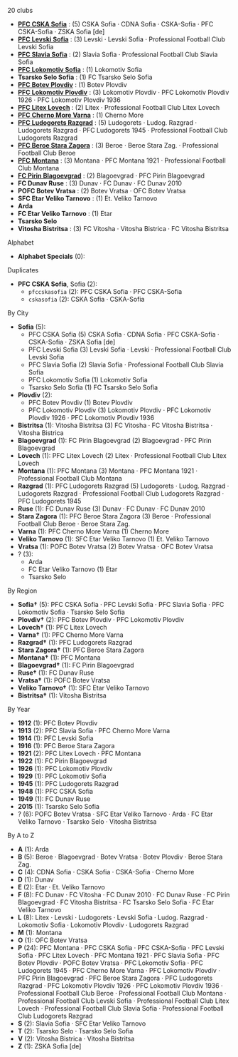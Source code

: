 20 clubs

- [**PFC CSKA Sofia**](https://en.wikipedia.org/wiki/PFC_CSKA_Sofia) : (5) CSKA Sofia · CDNA Sofia · CSKA-Sofia · PFC CSKA-Sofia · ZSKA Sofia [de]
- [**PFC Levski Sofia**](https://en.wikipedia.org/wiki/PFC_Levski_Sofia) : (3) Levski · Levski Sofia · Professional Football Club Levski Sofia
- [**PFC Slavia Sofia**](https://en.wikipedia.org/wiki/PFC_Slavia_Sofia) : (2) Slavia Sofia · Professional Football Club Slavia Sofia
- [**PFC Lokomotiv Sofia**](https://en.wikipedia.org/wiki/PFC_Lokomotiv_Sofia) : (1) Lokomotiv Sofia
- **Tsarsko Selo Sofia** : (1) FC Tsarsko Selo Sofia
- [**PFC Botev Plovdiv**](https://en.wikipedia.org/wiki/PFC_Botev_Plovdiv) : (1) Botev Plovdiv
- [**PFC Lokomotiv Plovdiv**](https://en.wikipedia.org/wiki/PFC_Lokomotiv_Plovdiv) : (3) Lokomotiv Plovdiv · PFC Lokomotiv Plovdiv 1926 · PFC Lokomotiv Plovdiv 1936
- [**PFC Litex Lovech**](https://en.wikipedia.org/wiki/PFC_Litex_Lovech) : (2) Litex · Professional Football Club Litex Lovech
- [**PFC Cherno More Varna**](https://en.wikipedia.org/wiki/PFC_Cherno_More_Varna) : (1) Cherno More
- [**PFC Ludogorets Razgrad**](https://en.wikipedia.org/wiki/PFC_Ludogorets_Razgrad) : (5) Ludogorets · Ludog. Razgrad · Ludogorets Razgrad · PFC Ludogorets 1945 · Professional Football Club Ludogorets Razgrad
- [**PFC Beroe Stara Zagora**](https://en.wikipedia.org/wiki/PFC_Beroe_Stara_Zagora) : (3) Beroe · Beroe Stara Zag. · Professional Football Club Beroe
- [**PFC Montana**](https://en.wikipedia.org/wiki/PFC_Montana) : (3) Montana · PFC Montana 1921 · Professional Football Club Montana
- [**FC Pirin Blagoevgrad**](https://en.wikipedia.org/wiki/FC_Pirin_Blagoevgrad) : (2) Blagoevgrad · PFC Pirin Blagoevgrad
- **FC Dunav Ruse** : (3) Dunav · FC Dunav · FC Dunav 2010
- **POFC Botev Vratsa** : (2) Botev Vratsa · OFC Botev Vratsa
- **SFC Etar Veliko Tarnovo** : (1) Et. Veliko Tarnovo
- **Arda**
- **FC Etar Veliko Tarnovo** : (1) Etar
- **Tsarsko Selo**
- **Vitosha Bistritsa** : (3) FC Vitosha · Vitosha Bistrica · FC Vitosha Bistritsa




Alphabet

- **Alphabet Specials** (0): 




Duplicates

- **PFC CSKA Sofia**, Sofia (2):
  - `pfccskasofia` (2): PFC CSKA Sofia · PFC CSKA-Sofia
  - `cskasofia` (2): CSKA Sofia · CSKA-Sofia




By City

- **Sofia** (5): 
  - PFC CSKA Sofia  (5) CSKA Sofia · CDNA Sofia · PFC CSKA-Sofia · CSKA-Sofia · ZSKA Sofia [de]
  - PFC Levski Sofia  (3) Levski Sofia · Levski · Professional Football Club Levski Sofia
  - PFC Slavia Sofia  (2) Slavia Sofia · Professional Football Club Slavia Sofia
  - PFC Lokomotiv Sofia  (1) Lokomotiv Sofia
  - Tsarsko Selo Sofia  (1) FC Tsarsko Selo Sofia
- **Plovdiv** (2): 
  - PFC Botev Plovdiv  (1) Botev Plovdiv
  - PFC Lokomotiv Plovdiv  (3) Lokomotiv Plovdiv · PFC Lokomotiv Plovdiv 1926 · PFC Lokomotiv Plovdiv 1936
- **Bistritsa** (1): Vitosha Bistritsa  (3) FC Vitosha · FC Vitosha Bistritsa · Vitosha Bistrica
- **Blagoevgrad** (1): FC Pirin Blagoevgrad  (2) Blagoevgrad · PFC Pirin Blagoevgrad
- **Lovech** (1): PFC Litex Lovech  (2) Litex · Professional Football Club Litex Lovech
- **Montana** (1): PFC Montana  (3) Montana · PFC Montana 1921 · Professional Football Club Montana
- **Razgrad** (1): PFC Ludogorets Razgrad  (5) Ludogorets · Ludog. Razgrad · Ludogorets Razgrad · Professional Football Club Ludogorets Razgrad · PFC Ludogorets 1945
- **Ruse** (1): FC Dunav Ruse  (3) Dunav · FC Dunav · FC Dunav 2010
- **Stara Zagora** (1): PFC Beroe Stara Zagora  (3) Beroe · Professional Football Club Beroe · Beroe Stara Zag.
- **Varna** (1): PFC Cherno More Varna  (1) Cherno More
- **Veliko Tarnovo** (1): SFC Etar Veliko Tarnovo  (1) Et. Veliko Tarnovo
- **Vratsa** (1): POFC Botev Vratsa  (2) Botev Vratsa · OFC Botev Vratsa
- ? (3): 
  - Arda 
  - FC Etar Veliko Tarnovo  (1) Etar
  - Tsarsko Selo 




By Region

- **Sofia†** (5):   PFC CSKA Sofia · PFC Levski Sofia · PFC Slavia Sofia · PFC Lokomotiv Sofia · Tsarsko Selo Sofia
- **Plovdiv†** (2):   PFC Botev Plovdiv · PFC Lokomotiv Plovdiv
- **Lovech†** (1):   PFC Litex Lovech
- **Varna†** (1):   PFC Cherno More Varna
- **Razgrad†** (1):   PFC Ludogorets Razgrad
- **Stara Zagora†** (1):   PFC Beroe Stara Zagora
- **Montana†** (1):   PFC Montana
- **Blagoevgrad†** (1):   FC Pirin Blagoevgrad
- **Ruse†** (1):   FC Dunav Ruse
- **Vratsa†** (1):   POFC Botev Vratsa
- **Veliko Tarnovo†** (1):   SFC Etar Veliko Tarnovo
- **Bistritsa†** (1):   Vitosha Bistritsa




By Year

- **1912** (1):   PFC Botev Plovdiv
- **1913** (2):   PFC Slavia Sofia · PFC Cherno More Varna
- **1914** (1):   PFC Levski Sofia
- **1916** (1):   PFC Beroe Stara Zagora
- **1921** (2):   PFC Litex Lovech · PFC Montana
- **1922** (1):   FC Pirin Blagoevgrad
- **1926** (1):   PFC Lokomotiv Plovdiv
- **1929** (1):   PFC Lokomotiv Sofia
- **1945** (1):   PFC Ludogorets Razgrad
- **1948** (1):   PFC CSKA Sofia
- **1949** (1):   FC Dunav Ruse
- **2015** (1):   Tsarsko Selo Sofia
- ? (6):   POFC Botev Vratsa · SFC Etar Veliko Tarnovo · Arda · FC Etar Veliko Tarnovo · Tsarsko Selo · Vitosha Bistritsa






By A to Z

- **A** (1): Arda
- **B** (5): Beroe · Blagoevgrad · Botev Vratsa · Botev Plovdiv · Beroe Stara Zag.
- **C** (4): CDNA Sofia · CSKA Sofia · CSKA-Sofia · Cherno More
- **D** (1): Dunav
- **E** (2): Etar · Et. Veliko Tarnovo
- **F** (8): FC Dunav · FC Vitosha · FC Dunav 2010 · FC Dunav Ruse · FC Pirin Blagoevgrad · FC Vitosha Bistritsa · FC Tsarsko Selo Sofia · FC Etar Veliko Tarnovo
- **L** (8): Litex · Levski · Ludogorets · Levski Sofia · Ludog. Razgrad · Lokomotiv Sofia · Lokomotiv Plovdiv · Ludogorets Razgrad
- **M** (1): Montana
- **O** (1): OFC Botev Vratsa
- **P** (24): PFC Montana · PFC CSKA Sofia · PFC CSKA-Sofia · PFC Levski Sofia · PFC Litex Lovech · PFC Montana 1921 · PFC Slavia Sofia · PFC Botev Plovdiv · POFC Botev Vratsa · PFC Lokomotiv Sofia · PFC Ludogorets 1945 · PFC Cherno More Varna · PFC Lokomotiv Plovdiv · PFC Pirin Blagoevgrad · PFC Beroe Stara Zagora · PFC Ludogorets Razgrad · PFC Lokomotiv Plovdiv 1926 · PFC Lokomotiv Plovdiv 1936 · Professional Football Club Beroe · Professional Football Club Montana · Professional Football Club Levski Sofia · Professional Football Club Litex Lovech · Professional Football Club Slavia Sofia · Professional Football Club Ludogorets Razgrad
- **S** (2): Slavia Sofia · SFC Etar Veliko Tarnovo
- **T** (2): Tsarsko Selo · Tsarsko Selo Sofia
- **V** (2): Vitosha Bistrica · Vitosha Bistritsa
- **Z** (1): ZSKA Sofia [de]




